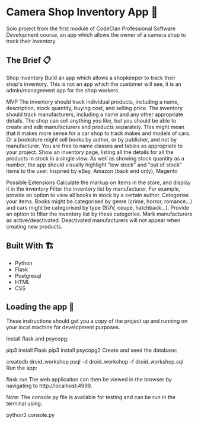 # Camera Shop Inventory App :camera_flash:
Solo project from the first module of CodeClan Professional Software Development course, an app which allows the owner of a camera shop to track their inventory.

## The Brief :clipboard:
Shop Inventory
Build an app which allows a shopkeeper to track their shop's inventory. This is not an app which the customer will see, it is an admin/management app for the shop workers.

MVP
The inventory should track individual products, including a name, description, stock quantity, buying cost, and selling price.
The inventory should track manufacturers, including a name and any other appropriate details.
The shop can sell anything you like, but you should be able to create and edit manufacturers and products separately.
This might mean that it makes more sense for a car shop to track makes and models of cars. Or a bookstore might sell books by author, or by publisher, and not by manufacturer. You are free to name classes and tables as appropriate to your project.
Show an inventory page, listing all the details for all the products in stock in a single view.
As well as showing stock quantity as a number, the app should visually highlight "low stock" and "out of stock" items to the user.
Inspired by
eBay, Amazon (back end only), Magento

Possible Extensions
Calculate the markup on items in the store, and display it in the inventory
Filter the inventory list by manufacturer. For example, provide an option to view all books in stock by a certain author.
Categorise your items. Books might be categorised by genre (crime, horror, romance...) and cars might be categorised by type (SUV, coupé, hatchback...). Provide an option to filter the inventory list by these categories.
Mark manufacturers as active/deactivated. Deactivated manufacturers will not appear when creating new products.

## Built With :building_construction:	
* Python
* Flask
* Postgresql
* HTML
* CSS

## Loading the app :dizzy:		
These instructions should get you a copy of the project up and running on your local machine for development purposes.

Install flask and psycopg:

pip3 install Flask
pip3 install psycopg2
Create and seed the database:

createdb droid_workshop
psql -d droid_workshop -f droid_workshop.sql
Run the app:

flask run
The web applicaiton can then be viewed in the browser by navigating to http://localhost:4999.

Note: The console.py file is available for testing and can be run in the terminal using:

python3 console.py